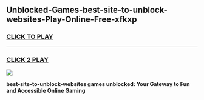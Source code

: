 
## Unblocked-Games-best-site-to-unblock-websites-Play-Online-Free-xfkxp
<h3>
<a href="https://premium76.site?title=best-site-to-unblock-websites&ref=26A">CLICK TO PLAY</a></h3>
<hr>

<h3>
<a href="https://premium76.site?title=best-site-to-unblock-websites&ref=26A">CLICK 2 PLAY</a>
  
</h3>

<a href="https://premium76.site?title=best-site-to-unblock-websites&ref=26A"><img src="https://clearcache.store/games.png"></a>


**best-site-to-unblock-websites games unblocked: Your Gateway to Fun and Accessible Online Gaming**
